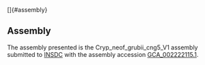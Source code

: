 []{#assembly}

Assembly
--------

The assembly presented is the Cryp\_neof\_grubii\_cng5\_V1 assembly
submitted to [INSDC](http://www.insdc.org) with the assembly accession
[GCA\_002222115.1](http://www.ebi.ac.uk/ena/data/view/GCA_002222115.1).
